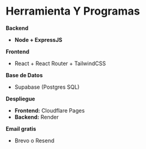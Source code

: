 # Herramienta Y Programas

**Backend**

- **Node + ExpressJS**

**Frontend**

- React + React Router + TailwindCSS

**Base de Datos**

- Supabase (Postgres SQL)

**Despliegue**

- **Frontend:** Cloudflare Pages
- **Backend:** Render

**Email gratis**

- Brevo o Resend